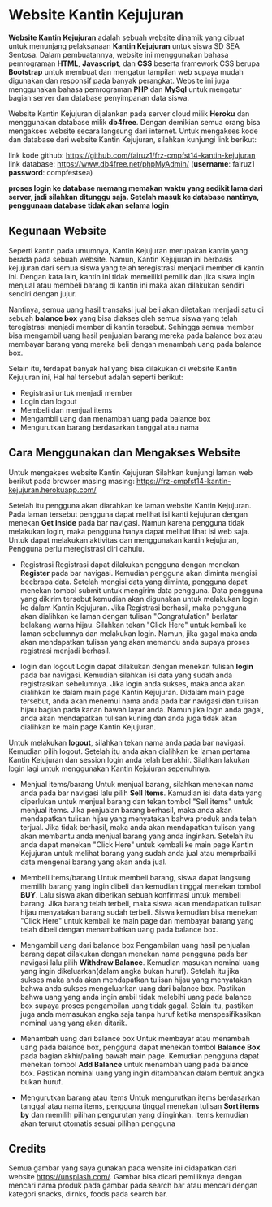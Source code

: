 # Website Kantin Kejujuran
**Website Kantin Kejujuran** adalah sebuah website dinamik yang dibuat untuk menunjang pelaksanaan **Kantin Kejujuran** untuk siswa SD SEA Sentosa. Dalam pembuatannya, website ini menggunakan bahasa pemrograman **HTML**, **Javascript**, dan **CSS** beserta framework CSS berupa **Bootstrap** untuk membuat dan mengatur tampilan web supaya mudah digunakan dan responsif pada banyak perangkat. Website ini juga menggunakan bahasa pemrograman **PHP** dan **MySql** untuk mengatur bagian server dan database penyimpanan data siswa.

Website Kantin Kejujuran dijalankan pada server cloud milik **Heroku** dan menggunakan database milik **db4free**. Dengan demikian semua orang bisa mengakses website secara langsung dari internet. Untuk mengakses kode dan database dari website Kantin Kejujuran, silahkan kunjungi link berikut:

link kode github: https://github.com/fairuz1/frz-cmpfst14-kantin-kejujuran
link database: https://www.db4free.net/phpMyAdmin/ (**username**: fairuz1 **password**: compfestsea)

**proses login ke database memang memakan waktu yang sedikit lama dari server, jadi silahkan ditunggu saja. Setelah masuk ke database nantinya, penggunaan database tidak akan selama login**

## Kegunaan Website
Seperti kantin pada umumnya, Kantin Kejujuran merupakan kantin yang berada pada sebuah website. Namun, Kantin Kejujuran ini berbasis kejujuran dari semua siswa yang telah teregistrasi menjadi member di kantin ini. Dengan kata lain, kantin ini tidak memeiliki pemilik dan jika siswa ingin menjual atau membeli barang di kantin ini maka akan dilakukan sendiri sendiri dengan jujur.

Nantinya, semua uang hasil transaksi jual beli akan diletakan menjadi satu di sebuah **balance box** yang bisa diakses oleh semua siswa yang telah teregistrasi menjadi member di kantin tersebut. Sehingga semua member bisa mengambil uang hasil penjualan barang mereka pada balance box atau membayar barang yang mereka beli dengan menambah uang pada balance box.

Selain itu, terdapat banyak hal yang bisa dilakukan di website Kantin Kejujuran ini, Hal hal tersebut adalah seperti berikut:
- Registrasi untuk menjadi member
- Login dan logout
- Membeli dan menjual items
- Mengambil uang dan menambah uang pada balance box
- Mengurutkan barang berdasarkan tanggal atau nama

## Cara Menggunakan dan Mengakses Website
Untuk mengakses website Kantin Kejujuran Silahkan kunjungi laman web berikut pada browser masing masing:
https://frz-cmpfst14-kantin-kejujuran.herokuapp.com/

Setelah itu pengguna akan diarahkan ke laman website Kantin Kejujuran. Pada laman tersebut pengguna dapat melihat isi kanti kejujuran dengan menekan **Get Inside** pada bar navigasi. Namun karena pengguna tidak melakukan login, maka pengguna hanya dapat melihat lihat isi web saja. Untuk dapat melakukan aktivitas dan menggunakan kantin kejujuran, Pengguna perlu meregistrasi diri dahulu. 

- Registrasi
Registrasi dapat dilakukan pengguna dengan menekan **Register** pada bar navigasi. Kemudian pengguna akan diminta mengisi beebrapa data. Setelah mengisi data yang diminta, pengguna dapat menekan tombol submit untuk mengirim data pengguna. Data pengguna yang dikirim tersebut kemudian akan digunakan untuk melakukan login ke dalam Kantin Kejujuran. Jika Registrasi berhasil, maka pengguna akan dialihkan ke laman dengan tulisan "Congratulation" berlatar belakang warna hijau. Silahkan tekan "Click Here" untuk kembali ke laman sebelumnya dan melakukan login. Namun, jika gagal maka anda akan mendapatkan tulisan yang akan memandu anda supaya proses registrasi menjadi berhasil.

- login dan logout
Login dapat dilakukan dengan menekan tulisan **login** pada bar navigasi. Kemudian silahkan isi data yang sudah anda registrasikan sebelumnya. Jika login anda sukses, maka anda akan dialihkan ke dalam main page Kantin Kejujuran. Didalam main page tersebut, anda akan menemui nama anda pada bar navigasi dan tulisan hijau bagian pada kanan bawah layar anda. Namun jika login anda gagal, anda akan mendapatkan tulisan kuning dan anda juga tidak akan dialihkan ke main page Kantin Kejujuran.

Untuk melakukan **logout**, silahkan tekan nama anda pada bar navigasi. Kemudian pilih logout. Setelah itu anda akan dialihkan ke laman pertama Kantin Kejujuran dan session login anda telah berakhir. Silahkan lakukan login lagi untuk menggunakan Kantin Kejujuran sepenuhnya.

- Menjual items/barang
Untuk menjual barang, silahkan menekan nama anda pada bar navigasi lalu pilih **Sell Items**. Kamudian isi data data yang diperlukan untuk menjual barang dan tekan tombol "Sell items" untuk menjual items. Jika penjualan barang berhasil, maka anda akan mendapatkan tulisan hijau yang menyatakan bahwa produk anda telah terjual. Jika tidak berhasil, maka anda akan mendapatkan tulisan yang akan membantu anda menjual barang yang anda inginkan. Setelah itu anda dapat menekan "Click Here" untuk kembali ke main page Kantin Kejujuran untuk melihat barang yang sudah anda jual atau memprbaiki data mengenai barang yang akan anda jual.

- Membeli items/barang
Untuk membeli barang, siswa dapat langsung memilih barang yang ingin dibeli dan kemudian tinggal menekan tombol **BUY**. Lalu siswa akan diberikan sebuah konfirmasi untuk membeli barang. Jika barang telah terbeli, maka siswa akan mendapatkan tulisan hijau menyatakan barang sudah terbeli. Siswa kemudian bisa menekan "Click Here" untuk kembali ke main page dan membayar barang yang telah dibeli dengan menambahkan uang pada balance box.

- Mengambil uang dari balance box
Pengambilan uang hasil penjualan barang dapat dilakukan dengan menekan nama pengguna pada bar navigasi lalu pilih **Withdraw Balance**. Kemudian masukan nominal uang yang ingin dikeluarkan(dalam angka bukan huruf). Setelah itu jika sukses maka anda akan mendapatkan tulisan hijau yang menyatakan bahwa anda sukses mengeluarkan uang dari balance box. Pastikan bahwa uang yang anda ingin ambil tidak melebihi uang pada balance box supaya proses pengambilan uang tidak gagal. Selain itu, pastikan juga anda memasukan angka saja tanpa huruf ketika menspesifikasikan nominal uang yang akan ditarik.

- Menambah uang dari balance box
Untuk membayar atau menambah uang pada balance box, pengguna dapat menekan tombol **Balance Box** pada bagian akhir/paling bawah main page. Kemudian pengguna dapat menekan tombol **Add Balance** untuk menambah uang pada balance box. Pastikan nominal uang yang ingin ditambahkan dalam bentuk angka bukan huruf.

- Mengurutkan barang atau items
Untuk mengurutkan items berdasarkan tanggal atau nama items, pengguna tinggal menekan tulisan **Sort items by** dan memilih pilihan pengurutan yang diinginkan. Items kemudian akan terurut otomatis sesuai pilihan pengguna

## Credits
Semua gambar yang saya gunakan pada wensite ini didapatkan dari website https://unsplash.com/. Gambar bisa dicari pemiliknya dengan mencari nama produk pada gambar pada search bar atau mencari dengan kategori snacks, dirnks, foods pada search bar.
